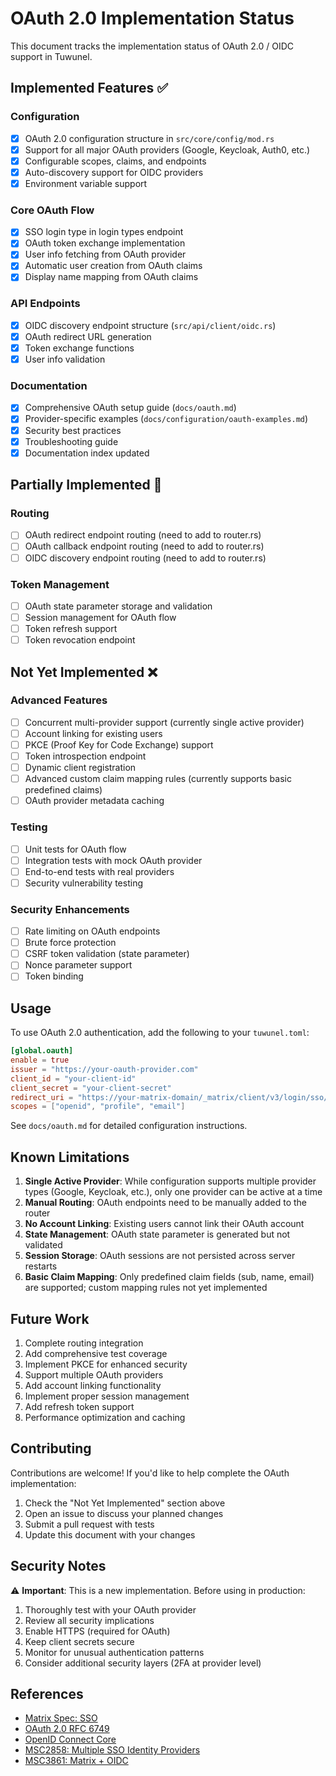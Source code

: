 # OAuth 2.0 Implementation Status

This document tracks the implementation status of OAuth 2.0 / OIDC support in Tuwunel.

## Implemented Features ✅

### Configuration
- [x] OAuth 2.0 configuration structure in `src/core/config/mod.rs`
- [x] Support for all major OAuth providers (Google, Keycloak, Auth0, etc.)
- [x] Configurable scopes, claims, and endpoints
- [x] Auto-discovery support for OIDC providers
- [x] Environment variable support

### Core OAuth Flow
- [x] SSO login type in login types endpoint
- [x] OAuth token exchange implementation
- [x] User info fetching from OAuth provider
- [x] Automatic user creation from OAuth claims
- [x] Display name mapping from OAuth claims

### API Endpoints
- [x] OIDC discovery endpoint structure (`src/api/client/oidc.rs`)
- [x] OAuth redirect URL generation
- [x] Token exchange functions
- [x] User info validation

### Documentation
- [x] Comprehensive OAuth setup guide (`docs/oauth.md`)
- [x] Provider-specific examples (`docs/configuration/oauth-examples.md`)
- [x] Security best practices
- [x] Troubleshooting guide
- [x] Documentation index updated

## Partially Implemented 🚧

### Routing
- [ ] OAuth redirect endpoint routing (need to add to router.rs)
- [ ] OAuth callback endpoint routing (need to add to router.rs)
- [ ] OIDC discovery endpoint routing (need to add to router.rs)

### Token Management
- [ ] OAuth state parameter storage and validation
- [ ] Session management for OAuth flow
- [ ] Token refresh support
- [ ] Token revocation endpoint

## Not Yet Implemented ❌

### Advanced Features
- [ ] Concurrent multi-provider support (currently single active provider)
- [ ] Account linking for existing users
- [ ] PKCE (Proof Key for Code Exchange) support
- [ ] Token introspection endpoint
- [ ] Dynamic client registration
- [ ] Advanced custom claim mapping rules (currently supports basic predefined claims)
- [ ] OAuth provider metadata caching

### Testing
- [ ] Unit tests for OAuth flow
- [ ] Integration tests with mock OAuth provider
- [ ] End-to-end tests with real providers
- [ ] Security vulnerability testing

### Security Enhancements
- [ ] Rate limiting on OAuth endpoints
- [ ] Brute force protection
- [ ] CSRF token validation (state parameter)
- [ ] Nonce parameter support
- [ ] Token binding

## Usage

To use OAuth 2.0 authentication, add the following to your `tuwunel.toml`:

```toml
[global.oauth]
enable = true
issuer = "https://your-oauth-provider.com"
client_id = "your-client-id"
client_secret = "your-client-secret"
redirect_uri = "https://your-matrix-domain/_matrix/client/v3/login/sso/callback"
scopes = ["openid", "profile", "email"]
```

See `docs/oauth.md` for detailed configuration instructions.

## Known Limitations

1. **Single Active Provider**: While configuration supports multiple provider types (Google, Keycloak, etc.), only one provider can be active at a time
2. **Manual Routing**: OAuth endpoints need to be manually added to the router
3. **No Account Linking**: Existing users cannot link their OAuth account
4. **State Management**: OAuth state parameter is generated but not validated
5. **Session Storage**: OAuth sessions are not persisted across server restarts
6. **Basic Claim Mapping**: Only predefined claim fields (sub, name, email) are supported; custom mapping rules not yet implemented

## Future Work

1. Complete routing integration
2. Add comprehensive test coverage
3. Implement PKCE for enhanced security
4. Support multiple OAuth providers
5. Add account linking functionality
6. Implement proper session management
7. Add refresh token support
8. Performance optimization and caching

## Contributing

Contributions are welcome! If you'd like to help complete the OAuth implementation:

1. Check the "Not Yet Implemented" section above
2. Open an issue to discuss your planned changes
3. Submit a pull request with tests
4. Update this document with your changes

## Security Notes

⚠️ **Important**: This is a new implementation. Before using in production:

1. Thoroughly test with your OAuth provider
2. Review all security implications
3. Enable HTTPS (required for OAuth)
4. Keep client secrets secure
5. Monitor for unusual authentication patterns
6. Consider additional security layers (2FA at provider level)

## References

- [Matrix Spec: SSO](https://spec.matrix.org/latest/client-server-api/#single-sign-on)
- [OAuth 2.0 RFC 6749](https://tools.ietf.org/html/rfc6749)
- [OpenID Connect Core](https://openid.net/specs/openid-connect-core-1_0.html)
- [MSC2858: Multiple SSO Identity Providers](https://github.com/matrix-org/matrix-spec-proposals/pull/2858)
- [MSC3861: Matrix + OIDC](https://github.com/matrix-org/matrix-spec-proposals/pull/3861)
